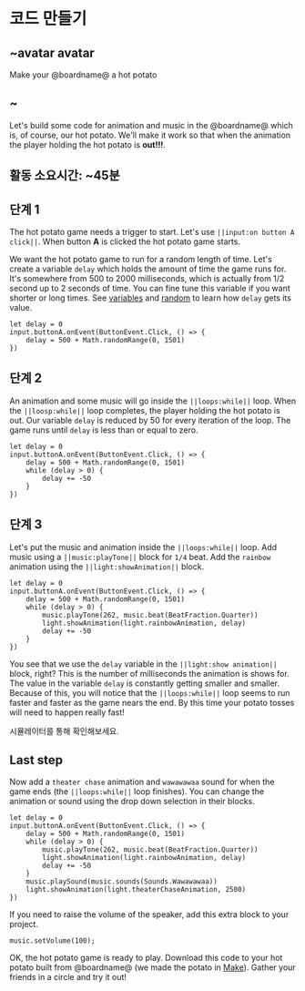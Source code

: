 # 코드 만들기

## ~avatar avatar

Make your @boardname@ a hot potato

## ~

Let's build some code for animation and music in the @boardname@ which is, of course, our hot potato. We'll make it work so that when the animation the player holding the hot potato is **out!!!**.

## 활동 소요시간: ~45분

## 단계 1

The hot potato game needs a trigger to start. Let's use `||input:on button A click||`. When button **A** is clicked the hot potato game starts.

We want the hot potato game to run for a random length of time. Let's create a variable `delay` which holds the amount of time the game runs for. It's somewhere from 500 to 2000 milliseconds, which is actually from 1/2 second up to 2 seconds of time. You can fine tune this variable if you want shorter or long times. See [variables](/blocks/variables/var) and [random](/blocks/math) to learn how `delay` gets its value.

```blocks
let delay = 0
input.buttonA.onEvent(ButtonEvent.Click, () => {
    delay = 500 + Math.randomRange(0, 1501)
})
```

## 단계 2

An animation and some music will go inside the `||loops:while||` loop. When the `||loosp:while||` loop completes, the player holding the hot potato is out. Our variable `delay` is reduced by 50 for every iteration of the loop. The game runs until `delay` is less than or equal to zero.

```blocks
let delay = 0
input.buttonA.onEvent(ButtonEvent.Click, () => {
    delay = 500 + Math.randomRange(0, 1501)
    while (delay > 0) { 
        delay += -50
    }
})
```

## 단계 3

Let's put the music and animation inside the `||loops:while||` loop. Add music using a `||music:playTone||` block for `1/4` beat. Add the `rainbow` animation using the `||light:showAnimation||` block.

```blocks
let delay = 0
input.buttonA.onEvent(ButtonEvent.Click, () => {
    delay = 500 + Math.randomRange(0, 1501)
    while (delay > 0) {
        music.playTone(262, music.beat(BeatFraction.Quarter))                
        light.showAnimation(light.rainbowAnimation, delay)
        delay += -50
    }
})
```

You see that we use the `delay` variable in the `||light:show animation||` block, right? This is the number of milliseconds the animation is shows for. The value in the variable `delay` is constantly getting smaller and smaller. Because of this, you will notice that the `||loops:while||` loop seems to run faster and faster as the game nears the end. By this time your potato tosses will need to happen really fast!

시뮬레이터를 통해 확인해보세요.

## Last step

Now add a `theater chase` animation and `wawawawaa` sound for when the game ends (the `||loops:while||` loop finishes). You can change the animation or sound using the drop down selection in their blocks.

```blocks
let delay = 0
input.buttonA.onEvent(ButtonEvent.Click, () => {
    delay = 500 + Math.randomRange(0, 1501)
    while (delay > 0) {
        music.playTone(262, music.beat(BeatFraction.Quarter))
        light.showAnimation(light.rainbowAnimation, delay)
        delay += -50
    }
    music.playSound(music.sounds(Sounds.Wawawawaa))    
    light.showAnimation(light.theaterChaseAnimation, 2500)
})
```

If you need to raise the volume of the speaker, add this extra block to your project.

```blocks
music.setVolume(100);
```

OK, the hot potato game is ready to play. Download this code to your hot potato built from @boardname@ (we made the potato in [Make](make)). Gather your friends in a circle and try it out!